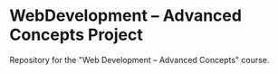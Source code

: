 # WebDevelopment – Advanced Concepts Project
Repository for the "Web Development – Advanced Concepts" course.

